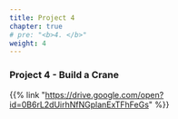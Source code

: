 ```yaml
---
title: Project 4
chapter: true
# pre: "<b>4. </b>"
weight: 4
---
```


### Project 4 - Build a Crane

{{% link "https://drive.google.com/open?id=0B6rL2dUirhNfNGplanExTFhFeGs" %}}
